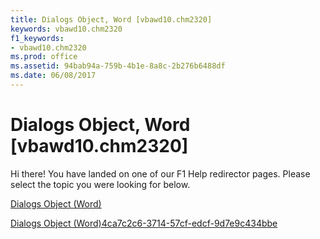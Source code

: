 ```yaml
---
title: Dialogs Object, Word [vbawd10.chm2320]
keywords: vbawd10.chm2320
f1_keywords:
- vbawd10.chm2320
ms.prod: office
ms.assetid: 94bab94a-759b-4b1e-8a8c-2b276b6488df
ms.date: 06/08/2017
---
```



# Dialogs Object, Word [vbawd10.chm2320]

Hi there! You have landed on one of our F1 Help redirector pages. Please select the topic you were looking for below.

[Dialogs Object (Word)](http://msdn.microsoft.com/library/8dfa5d8a-bb81-1cdd-853b-3acf9db70aa9%28Office.15%29.aspx)

[Dialogs Object (Word)4ca7c2c6-3714-57cf-edcf-9d7e9c434bbe](http://msdn.microsoft.com/library/4ca7c2c6-3714-57cf-edcf-9d7e9c434bbe%28Office.15%29.aspx)


